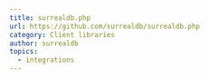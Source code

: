 ```yaml
---
title: surrealdb.php
url: https://github.com/surrealdb/surrealdb.php
category: Client libraries
author: surrealdb
topics:
  - integrations
---
```


